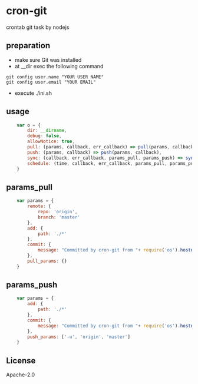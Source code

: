 # cron-git
crontab git task by nodejs

## preparation

 - make sure Git was installed
 - at __dir exec the following command
 ```shell
git config user.name "YOUR USER NAME"
git config user.email "YOUR EMAIL"
 ```
 - execute ./ini.sh


## usage
```js
	var o = {
		dir: __dirname,
		debug: false,
		allowNotice: true,
		pull: (params, callback, err_callback) => pull(params, callback, err_callback),
		push: (params, callback) => push(params, callback),
		sync: (callback, err_callback, params_pull, params_push) => sync(callback, err_callback, params_pull, params_push),
		schedule: (time, callback, err_callback, params_pull, params_push) => schedule(time, callback, err_callback, params_pull, params_push)
	}
```

## params_pull
```js
	var params = {
		remote: {
			repo: 'origin',
			branch: 'master'
		},
		add: {
			path: './*'
		},
		commit: {
			message: "Committed by cron-git from "+ require('os').hostname()
		},
		pull_params: {}
	}
```

## params_push
```js
	var params = {
		add: {
			path: './*'
		},
		commit: {
			message: "Committed by cron-git from "+ require('os').hostname()
		},
		push_params: ['-u', 'origin', 'master']
	}
````
## License
Apache-2.0
